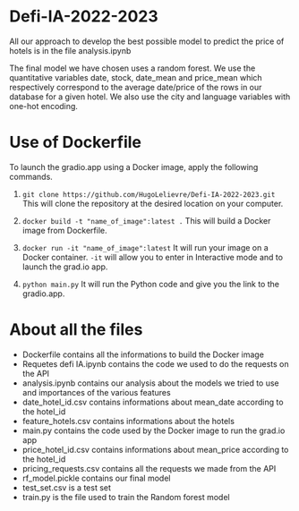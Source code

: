 # Defi-IA-2022-2023

All our approach to develop the best possible model to predict the price of hotels is in the file analysis.ipynb

The final model we have chosen uses a random forest. We use the quantitative variables date, stock, date_mean and price_mean which respectively correspond to the average date/price of the rows in our database for a given hotel. We also use the city and language variables with one-hot encoding.

# Use of Dockerfile

To launch the gradio.app using a Docker image, apply the following commands. 

1. `git clone https://github.com/HugoLelievre/Defi-IA-2022-2023.git`
This will clone the repository at the desired location on your computer.

2. `docker build -t "name_of_image":latest .`
This will build a Docker image from Dockerfile.

3. `docker run -it "name_of_image":latest`
It will run your image on a Docker container. `-it` will allow you to enter in Interactive mode and to launch the grad.io app.

4. `python main.py`
It will run the Python code and give you the link to the gradio.app.

# About all the files

- Dockerfile contains all the informations to build the Docker image
- Requetes defi IA.ipynb contains the code we used to do the requests on the API
- analysis.ipynb contains our analysis about the models we tried to use and importances of the various features 
- date_hotel_id.csv contains informations about mean_date according to the hotel_id
- feature_hotels.csv contains informations about the hotels
- main.py contains the code used by the Docker image to run the grad.io app
- price_hotel_id.csv contains informations about mean_price according to the hotel_id
- pricing_requests.csv contains all the requests we made from the API
- rf_model.pickle contains our final model
- test_set.csv is a test set
- train.py is the file used to train the Random forest model

